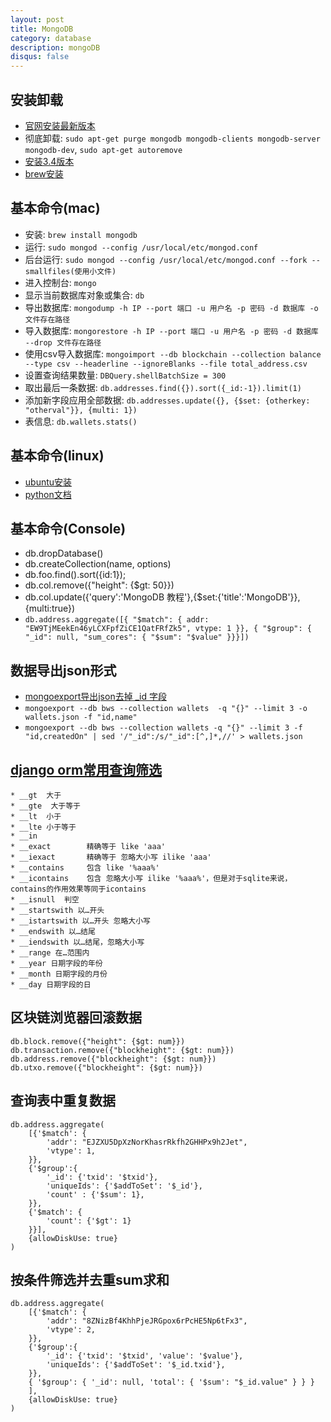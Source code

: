 ```yaml
---
layout: post
title: MongoDB
category: database
description: mongoDB
disqus: false
---
```


## 安装卸载
* [官网安装最新版本](https://docs.mongodb.com/manual/tutorial/install-mongodb-on-ubuntu/)
* 彻底卸载: `sudo apt-get purge mongodb mongodb-clients mongodb-server mongodb-dev`, `sudo apt-get autoremove`
* [安装3.4版本](https://docs.mongodb.com/v3.4/tutorial/install-mongodb-on-ubuntu/)
* [brew安装](https://www.cnblogs.com/oceanden/p/5188119.html)


## 基本命令(mac)
* 安装: `brew install mongodb`
* 运行: `sudo mongod --config /usr/local/etc/mongod.conf`
* 后台运行: `sudo mongod --config /usr/local/etc/mongod.conf --fork --smallfiles(使用小文件)`
* 进入控制台: `mongo`
* 显示当前数据库对象或集合:  `db`
* 导出数据库: `mongodump -h IP --port 端口 -u 用户名 -p 密码 -d 数据库 -o 文件存在路径`
* 导入数据库: `mongorestore -h IP --port 端口 -u 用户名 -p 密码 -d 数据库 --drop 文件存在路径`
* 使用csv导入数据库: `mongoimport --db blockchain --collection balance --type csv --headerline --ignoreBlanks --file total_address.csv`
* 设置查询结果数量: `DBQuery.shellBatchSize = 300`
* 取出最后一条数据: `db.addresses.find({}).sort({_id:-1}).limit(1)`
* 添加新字段应用全部数据: `db.addresses.update({}, {$set: {otherkey: "otherval"}}, {multi: 1})`
* 表信息: `db.wallets.stats()`


## 基本命令(linux)
* [ubuntu安装](https://docs.mongodb.org/manual/tutorial/install-mongodb-on-ubuntu/)
* [python文档](http://docs.mongoengine.org/guide/querying.html#atomic-updates)


## 基本命令(Console)
* db.dropDatabase()
* db.createCollection(name, options)
* db.foo.find().sort({id:1});
* db.col.remove({"height": {$gt: 50}})
* db.col.update({'query':'MongoDB 教程'},{$set:{'title':'MongoDB'}},{multi:true})
* `db.address.aggregate([{ "$match": { addr: "EW9TjMEekEn46yLCXFpfZiCE1QatFRfZk5", vtype: 1 }}, { "$group": { "_id": null, "sum_cores": { "$sum": "$value" }}}])`


## 数据导出json形式
* [mongoexport导出json去掉 _id 字段](https://www.jianshu.com/p/294c3112f3ba)
* `mongoexport --db bws --collection wallets  -q "{}" --limit 3 -o wallets.json -f "id,name"`
* `mongoexport --db bws --collection wallets -q "{}" --limit 3 -f "id,createdOn" | sed '/"_id":/s/"_id":[^,]*,//' > wallets.json `


## [django orm常用查询筛选](https://www.jianshu.com/p/923b89ec18eb)

```
* __gt  大于
* __gte  大于等于
* __lt  小于
* __lte 小于等于
* __in
* __exact        精确等于 like 'aaa'
* __iexact       精确等于 忽略大小写 ilike 'aaa'
* __contains     包含 like '%aaa%'
* __icontains    包含 忽略大小写 ilike '%aaa%'，但是对于sqlite来说，contains的作用效果等同于icontains
* __isnull  判空
* __startswith 以…开头
* __istartswith 以…开头 忽略大小写
* __endswith 以…结尾
* __iendswith 以…结尾，忽略大小写
* __range 在…范围内
* __year 日期字段的年份
* __month 日期字段的月份
* __day 日期字段的日
```


## 区块链浏览器回滚数据   
```
db.block.remove({"height": {$gt: num}})
db.transaction.remove({"blockheight": {$gt: num}})
db.address.remove({"blockheight": {$gt: num}})
db.utxo.remove({"blockheight": {$gt: num}})
```


## 查询表中重复数据
```
db.address.aggregate(
    [{'$match': {
        'addr': "EJZXU5DpXzNorKhasrRkfh2GHHPx9h2Jet",
        'vtype': 1,
    }},
    {'$group':{
        '_id': {'txid': '$txid'},
        'uniqueIds': {'$addToSet': '$_id'},
        'count' : {'$sum': 1},
    }},
    {'$match': {
        'count': {'$gt': 1}
    }}],
    {allowDiskUse: true}
)
```


## 按条件筛选并去重sum求和
```
db.address.aggregate(
    [{'$match': {
        'addr': "8ZNizBf4KhhPjeJRGpox6rPcHE5Np6tFx3",
        'vtype': 2,
    }},
    {'$group':{
        '_id': {'txid': '$txid', 'value': '$value'},
        'uniqueIds': {'$addToSet': '$_id.txid'},
    }},
    { '$group': { '_id': null, 'total': { '$sum': "$_id.value" } } }
    ],
    {allowDiskUse: true}
)
```



